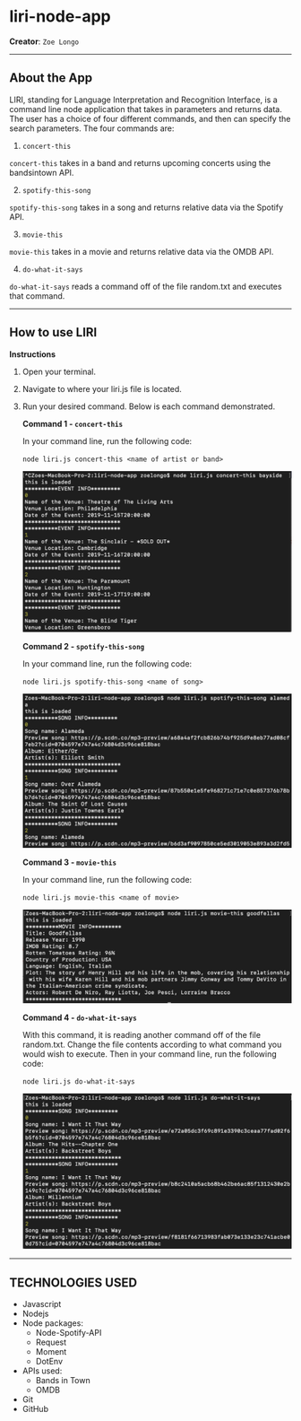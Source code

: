 # liri-node-app

**Creator**: `Zoe Longo`

---

## About the App

LIRI, standing for Language Interpretation and Recognition Interface, is a command line node application that takes in parameters and returns data. The user has a choice of four different commands, and then can specify the search parameters. The four commands are:

1. `concert-this`

`concert-this` takes in a band and returns upcoming concerts using the bandsintown API.

2. `spotify-this-song`

`spotify-this-song` takes in a song and returns relative data via the Spotify API.

3. `movie-this`

`movie-this` takes in a movie and returns relative data via the OMDB API.

4. `do-what-it-says`

`do-what-it-says` reads a command off of the file random.txt and executes that command.

---

## How to use LIRI

**Instructions**

1. Open your terminal.
2. Navigate to where your liri.js file is located.
3. Run your desired command. Below is each command demonstrated.

    **Command 1 - `concert-this`**

    In your command line, run the following code: 

    `node liri.js concert-this <name of artist or band>`

    ![Results](images/concert-this.png)

    **Command 2 - `spotify-this-song`**

    In your command line, run the following code: 

    `node liri.js spotify-this-song <name of song>`

    ![Results](images/spotify-this-song.png)

    **Command 3 - `movie-this`**

    In your command line, run the following code:

    `node liri.js movie-this <name of movie>`

    ![Results](images/movie-this.png)

    **Command 4 - `do-what-it-says`**

    With this command, it is reading another command off of the file random.txt. Change the file contents according to what command you would wish to execute. Then in your command line, run the following code:

    `node liri.js do-what-it-says`

    ![Results](images/do-what-it-says.png)

---

## TECHNOLOGIES USED
* Javascript
* Nodejs
* Node packages:
    * Node-Spotify-API
    * Request
    * Moment
    * DotEnv
* APIs used:
    * Bands in Town
    * OMDB
* Git
* GitHub






